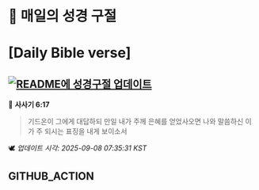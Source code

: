 # 🙏 매일의 성경 구절
# [Daily Bible verse]
## [![README에 성경구절 업데이트](https://github.com/DONGSUKA/first_test/actions/workflows/update-readme-bible.yml/badge.svg)](https://github.com/DONGSUKA/first_test/actions/workflows/update-readme-bible.yml)
<!-- START_BIBLE_VERSE -->
📖 **사사기 6:17**
> 기드온이 그에게 대답하되 만일 내가 주께 은혜를 얻었사오면 나와 말씀하신 이가 주 되시는 표징을 내게 보이소서

🕊️ _업데이트 시각: 2025-09-08 07:35:31 KST_
  <!-- END_BIBLE_VERSE -->
## GITHUB_ACTION
